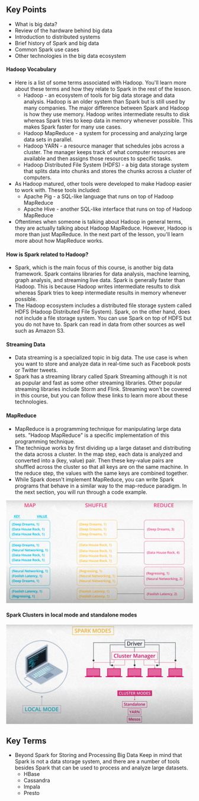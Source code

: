 ## Key Points
- What is big data?
- Review of the hardware behind big data
- Introduction to distributed systems
- Brief history of Spark and big data
- Common Spark use cases
- Other technologies in the big data ecosystem

#### Hadoop Vocabulary
- Here is a list of some terms associated with Hadoop. You'll learn more about these terms and how they relate to Spark in the rest of the lesson.
    - Hadoop - an ecosystem of tools for big data storage and data analysis. Hadoop is an older system than Spark but is still used by many companies. The major difference between Spark and Hadoop is how they use memory. Hadoop writes intermediate results to disk whereas Spark tries to keep data in memory whenever possible. This makes Spark faster for many use cases.
    - Hadoop MapReduce - a system for processing and analyzing large data sets in parallel.
    - Hadoop YARN - a resource manager that schedules jobs across a cluster. The manager keeps track of what computer resources are available and then assigns those resources to specific tasks.
    - Hadoop Distributed File System (HDFS) - a big data storage system that splits data into chunks and stores the chunks across a cluster of computers.
- As Hadoop matured, other tools were developed to make Hadoop easier to work with. These tools included:
    - Apache Pig - a SQL-like language that runs on top of Hadoop MapReduce
    - Apache Hive - another SQL-like interface that runs on top of Hadoop MapReduce
- Oftentimes when someone is talking about Hadoop in general terms, they are actually talking about Hadoop MapReduce. However, Hadoop is more than just MapReduce. In the next part of the lesson, you'll learn more about how MapReduce works.

#### How is Spark related to Hadoop?
- Spark, which is the main focus of this course, is another big data framework. Spark contains libraries for data analysis, machine learning, graph analysis, and streaming live data. Spark is generally faster than Hadoop. This is because Hadoop writes intermediate results to disk whereas Spark tries to keep intermediate results in memory whenever possible.
- The Hadoop ecosystem includes a distributed file storage system called HDFS (Hadoop Distributed File System). Spark, on the other hand, does not include a file storage system. You can use Spark on top of HDFS but you do not have to. Spark can read in data from other sources as well such as Amazon S3.

#### Streaming Data
- Data streaming is a specialized topic in big data. The use case is when you want to store and analyze data in real-time such as Facebook posts or Twitter tweets.
- Spark has a streaming library called Spark Streaming although it is not as popular and fast as some other streaming libraries. Other popular streaming libraries include Storm and Flink. Streaming won't be covered in this course, but you can follow these links to learn more about these technologies.

#### MapReduce
- MapReduce is a programming technique for manipulating large data sets. "Hadoop MapReduce" is a specific implementation of this programming technique.
- The technique works by first dividing up a large dataset and distributing the data across a cluster. In the map step, each data is analyzed and converted into a (key, value) pair. Then these key-value pairs are shuffled across the cluster so that all keys are on the same machine. In the reduce step, the values with the same keys are combined together.
- While Spark doesn't implement MapReduce, you can write Spark programs that behave in a similar way to the map-reduce paradigm. In the next section, you will run through a code example.

![](mapreduce.png)

#### Spark Clusters in local mode and standalone modes

![](spark-cluster.png)

## Key Terms
- Beyond Spark for Storing and Processing Big Data
Keep in mind that Spark is not a data storage system, and there are a number of tools besides Spark that can be used to process and analyze large datasets.
    - HBase
    - Cassandra
    - Impala
    - Presto